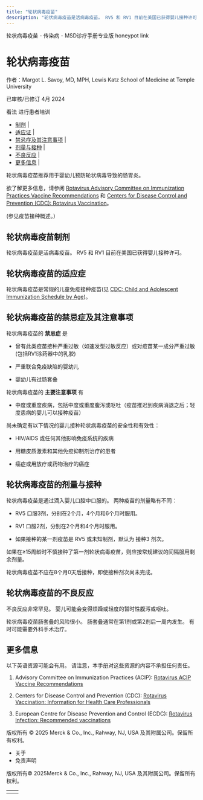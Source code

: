 ```yaml
---
title: "轮状病毒疫苗"
description: "轮状病毒疫苗是活病毒疫苗。 RV5 和 RV1 目前在美国已获得婴儿接种许可。"
---
```


﻿轮状病毒疫苗 \- 传染病 \- MSD诊疗手册专业版 honeypot link

# 轮状病毒疫苗

作者：Margot L. Savoy, MD, MPH, Lewis Katz School of Medicine at Temple University

已审核/已修订 4月 2024

看法 进行患者培训

- [制剂](#制剂_v39242777_zh) \|
- [适应证](#适应证_v39242785_zh) \|
- [禁忌症及其注意事项](#禁忌症及其注意事项_v39242789_zh) \|
- [剂量与接种](#剂量与接种_v39242815_zh) \|
- [不良反应](#不良反应_v39242825_zh) \|
- [更多信息](#更多信息_v44231552_zh) \|

轮状病毒疫苗推荐用于婴幼儿预防轮状病毒导致的肠胃炎。

欲了解更多信息，请参阅 [Rotavirus Advisory Committee on Immunization Practices Vaccine Recommendations](https://www.cdc.gov/vaccines/hcp/acip-recs/vacc-specific/rotavirus.html) 和 [Centers for Disease Control and Prevention (CDC): Rotavirus Vaccination](https://www.cdc.gov/vaccines/vpd/rotavirus/hcp/index.html)。

(参见疫苗接种概述。）

## 轮状病毒疫苗制剂

轮状病毒疫苗是活病毒疫苗。 RV5 和 RV1 目前在美国已获得婴儿接种许可。

## 轮状病毒疫苗的适应症

轮状病毒疫苗是常规的儿童免疫接种疫苗(见 [CDC: Child and Adolescent Immunization Schedule by Age](https://www.cdc.gov/vaccines/schedules/hcp/imz/child-adolescent.html))。

## 轮状病毒疫苗的禁忌症及其注意事项

轮状病毒疫苗的 **禁忌症** 是

- 曾有此类疫苗接种严重过敏（如速发型过敏反应）或对疫苗某一成分严重过敏(包括RV1涂药器中的乳胶)

- 严重联合免疫缺陷的婴幼儿

- 婴幼儿有过肠套叠


轮状病毒疫苗的 **主要注意事项** 有

- 中度或重度疾病，包括中度或重度腹泻或呕吐（疫苗推迟到疾病消退之后；轻度患病的婴儿可以接种疫苗）


尚未确定有以下情况的婴儿接种轮状病毒疫苗的安全性和有效性：

- HIV/AIDS 或任何其他影响免疫系统的疾病

- 用糖皮质激素和其他免疫抑制剂治疗的患者

- 癌症或用放疗或药物治疗的癌症


## 轮状病毒疫苗的剂量与接种

轮状病毒疫苗是通过滴入婴儿口腔中口服的。 两种疫苗的剂量略有不同：

- RV5 口服3剂，分别在2个月，4个月和6个月时服用。

- RV1 口服2剂，分别在2个月和4个月时服用。

- 如果接种的某一剂疫苗是 RV5 或未知制剂，默认为 接种3 剂次。


如果在≥15周龄时不慎接种了第一剂轮状病毒疫苗，则应按常规建议的间隔服用剩余剂量。

轮状病毒疫苗不应在8个月0天后接种，即使接种剂次尚未完成。

## 轮状病毒疫苗的不良反应

不良反应非常罕见。 婴儿可能会变得烦躁或轻度的暂时性腹泻或呕吐。

轮状病毒疫苗肠套叠的风险很小。 肠套叠通常在第1剂或第2剂后一周内发生。 有时可能需要外科手术治疗。

## 更多信息

以下英语资源可能会有用。 请注意，本手册对这些资源的内容不承担任何责任。

1. Advisory Committee on Immunization Practices (ACIP): [Rotavirus ACIP Vaccine Recommendations](https://www.cdc.gov/vaccines/hcp/acip-recs/vacc-specific/rotavirus.html)

2. Centers for Disease Control and Prevention (CDC): [Rotavirus Vaccination: Information for Health Care Professionals](https://www.cdc.gov/vaccines/vpd/rotavirus/hcp/index.html)

3. European Centre for Disease Prevention and Control (ECDC): [Rotavirus Infection: Recommended vaccinations](https://vaccine-schedule.ecdc.europa.eu/Scheduler/ByDisease?SelectedDiseaseId=32&SelectedCountryIdByDisease=-1)




版权所有 © 2025
Merck & Co., Inc., Rahway, NJ, USA 及其附属公司。保留所有权利。

- 关于
- 免责声明

版权所有© 2025Merck & Co., Inc., Rahway, NJ, USA 及其附属公司。保留所有权利。

|     |     |
| --- | --- |
|  |  |
